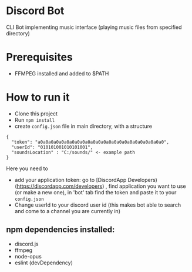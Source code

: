 # Discord Bot
CLI Bot implementing music interface (playing music files from specified directory)

# Prerequisites
- FFMPEG installed and added to $PATH
# How to run it
- Clone this project
- Run `npm install`
- create `config.json` file in main directory, with a structure

```
{
  "token": "a0a0a0a0a0a0a0a0a0a0a0a0a0a0a0a0a0a0a0a0a0a0a0a0",
  "userId": "010101001010101001",
  "soundsLocation" : "C:/sounds/" <- example path
}
```
Here you need to 
- add your application token: go to [DiscordApp Developers)(https://discordapp.com/developers) , find application you want to use (or make a new one), in 'bot' tab find the token and paste it to your `config.json`
- Change userId to your discord user id (this makes bot able to search and come to a channel you are currently in)
## npm dependencies installed:
- discord.js
- ffmpeg
- node-opus
- eslint (devDependency)
